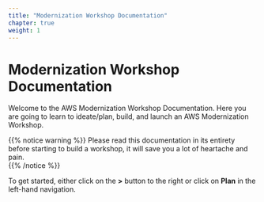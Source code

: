 ```yaml
---
title: "Modernization Workshop Documentation"
chapter: true
weight: 1
---
```


# Modernization Workshop Documentation

Welcome to the AWS Modernization Workshop Documentation. Here you are going to learn to ideate/plan, build, and launch an AWS Modernization Workshop. 

{{% notice warning %}}
Please read this documentation in its entirety before starting to build a workshop, it will save you a lot of heartache and pain.  
{{% /notice %}}

To get started, 
either click on the **>** button to the right or click on **Plan** in the left-hand navigation.

